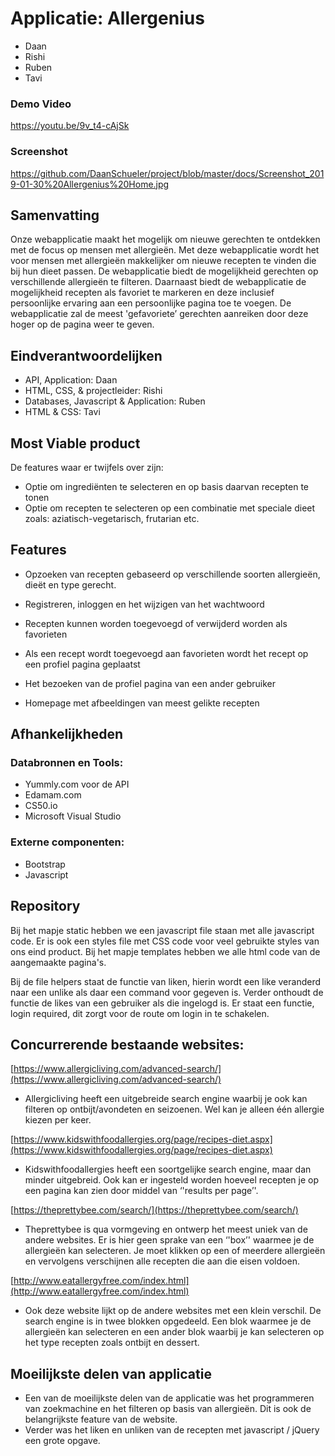 # Applicatie: Allergenius

- Daan
- Rishi
- Ruben
- Tavi 

### Demo Video
https://youtu.be/9v_t4-cAjSk

### Screenshot
https://github.com/DaanSchueler/project/blob/master/docs/Screenshot_2019-01-30%20Allergenius%20Home.jpg


## Samenvatting

Onze webapplicatie maakt het mogelijk om nieuwe gerechten te ontdekken met de focus op mensen met allergieën. Met deze webapplicatie wordt het voor mensen met allergieën makkelijker om nieuwe recepten te vinden die bij hun dieet passen. De webapplicatie biedt de mogelijkheid gerechten op verschillende allergieën te filteren. Daarnaast biedt de webapplicatie de mogelijkheid recepten als favoriet te markeren en deze inclusief persoonlijke ervaring aan een persoonlijke pagina toe te voegen. De webapplicatie zal de meest 'gefavoriete’ gerechten aanreiken door deze hoger op de pagina weer te geven.

## Eindverantwoordelijken

- API, Application: Daan
- HTML, CSS, & projectleider: Rishi
- Databases, Javascript & Application: Ruben
- HTML & CSS: Tavi


## Most Viable  product
De features waar er twijfels over zijn:

-   Optie om ingrediënten te selecteren en op basis daarvan recepten te tonen
-   Optie om recepten te selecteren op een combinatie met speciale dieet zoals: aziatisch-vegetarisch, frutarian etc.

## Features

-   Opzoeken van recepten gebaseerd op verschillende soorten allergieën, dieët en type gerecht. 

-   Registreren, inloggen en het wijzigen van het wachtwoord

-   Recepten kunnen worden toegevoegd of verwijderd worden als favorieten

-   Als een recept wordt toegevoegd aan favorieten wordt het recept op een profiel pagina geplaatst

-   Het bezoeken van de profiel pagina van een ander gebruiker

-   Homepage met afbeeldingen van meest gelikte recepten

## Afhankelijkheden

### Databronnen en Tools:
-   Yummly.com voor de API
-   Edamam.com
-   CS50.io
-   Microsoft Visual Studio


### Externe componenten:

-   Bootstrap
-   Javascript

## Repository

Bij het mapje static hebben we een javascript file staan met alle javascript code. Er is ook een styles file met CSS code voor veel gebruikte styles van ons eind product. 
Bij het mapje templates hebben we alle html code van de aangemaakte pagina's. 

Bij de file helpers staat de functie van liken, hierin wordt een like veranderd naar een unlike als daar een command voor gegeven is. Verder onthoudt de functie de likes van een gebruiker als die ingelogd is. Er staat een functie, login required, dit zorgt voor de route om login in te schakelen. 

## Concurrerende bestaande websites:
[https://www.allergicliving.com/advanced-search/](https://www.allergicliving.com/advanced-search/)

-   Allergicliving heeft een uitgebreide search engine waarbij je ook kan filteren op ontbijt/avondeten en seizoenen. Wel kan je alleen één allergie kiezen per keer.


[https://www.kidswithfoodallergies.org/page/recipes-diet.aspx](https://www.kidswithfoodallergies.org/page/recipes-diet.aspx)

-   Kidswithfoodallergies heeft een soortgelijke search engine, maar dan minder uitgebreid. Ook kan er ingesteld worden hoeveel recepten je op een pagina kan zien door middel van ‘'results per page’'.


[https://theprettybee.com/search/](https://theprettybee.com/search/)

-   Theprettybee is qua vormgeving en ontwerp het meest uniek van de andere websites. Er is hier geen sprake van een ‘'box’' waarmee je de allergieën kan selecteren. Je moet klikken op een of meerdere allergieën en vervolgens verschijnen alle recepten die aan die eisen voldoen.


[http://www.eatallergyfree.com/index.html](http://www.eatallergyfree.com/index.html)

-   Ook deze website lijkt op de andere websites met een klein verschil. De search engine is in twee blokken opgedeeld. Een blok waarmee je de allergieën kan selecteren en een ander blok waarbij je kan selecteren op het type recepten zoals ontbijt en dessert.

## Moeilijkste delen van applicatie

-   Een van de moeilijkste delen van de applicatie was het programmeren van zoekmachine en het filteren op basis van allergieën.
Dit is ook de belangrijkste feature van de website.
-   Verder was het liken en unliken van de recepten met javascript / jQuery een grote opgave.

      
